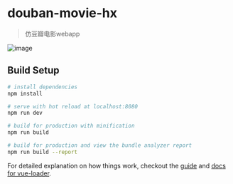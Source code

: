 # douban-movie-hx

> 仿豆瓣电影webapp

![image](https://github.com/buptsky/vue-douban-movie/raw/master/images/detail.gif)

## Build Setup

``` bash
# install dependencies
npm install

# serve with hot reload at localhost:8080
npm run dev

# build for production with minification
npm run build

# build for production and view the bundle analyzer report
npm run build --report
```

For detailed explanation on how things work, checkout the [guide](http://vuejs-templates.github.io/webpack/) and [docs for vue-loader](http://vuejs.github.io/vue-loader).
